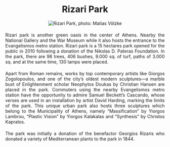 <!-- Use the following commented lines to include monument coordinates and attributes (leave empty lines if the monument has no additional info)
37.975637131586396 23.74763047912078
Nature and surroundings, Parks and monuments, Natural scenery
green, accessibility, nature, sustainability, outdoor space, open-air
A green oasis in the heart of Athens!
-->

<h1 align="center">Rizari Park</h1>

<center>
  <img src="https://www.documenta14.de/images/d14_Rizari_Park_©_Mathias_Voelzke-002.jpg,1440" alt="Rizari Park, photo: Matias Völzke">
</center>

<p align="justify" style="margin-top:20px;margin-bottom:20px;">
Rizari park is another green oasis in the center of Athens. Nearby the National Gallery and the War Museum while it also hosts the entrance to the Evangelismos metro station. Rizari park is a 15 hectares park opened for the public in 2010 following a donation of the Nikolas D. Pateras Foundation. In the park, there are 98 trees, 406 bushes, 9.000 sq. of turf, paths of 3.000 sq. and at the same time, 130 lamps were placed.
</p>

<p align="justify" style="margin-top:20px;margin-bottom:20px;">
Apart from Roman remains, works by top contemporary artists like Giorgos Zogolopoulos, and one of the city’s oldest modern sculptures—a marble bust of Enlightenment scholar Neophytos Doukas by Christian Hansen are placed in the park. Commuters using the nearby Evangelismos metro station have the opportunity to admire Samuel Beckett’s Cascando, whose verses are used in an installation by artist David Harding, marking the limits of the park. This unique urban park also hosts three sculptures which belong to the Municipality of Athens, namely “Massification” by Yiorgos Lambrou, “Plastic Vision” by Yiorgos Kalakalas and “Synthesis” by Christos Kapralos.
</p>

<p align="justify" style="margin-top:20px;margin-bottom:20px;">
The park was initially a donation of the benefactor Georgios Rizaris who donated a variety of Mediterranean plants to the park in 1844.
</p>

<img src="https://solaris.micc.unifi.it/pixel.png?6a" height=1 width=1>